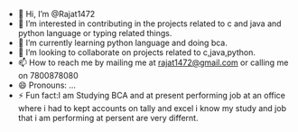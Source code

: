 - 👋 Hi, I’m @Rajat1472
- 👀 I’m interested in contributing in the projects related to c and java and python language or typing related things.
- 🌱 I’m currently learning python language and doing bca.
- 💞️ I’m looking to collaborate on projects related to c,java,python.
- 📫 How to reach me by mailing me at rajat1472@gmail.com or calling me on 7800878080
- 😄 Pronouns: ...
- ⚡ Fun fact:I am Studying BCA and at present performing job at an office where i had to kept accounts on tally and excel i know my study and job that i am performing at persent are very differnt.

<!---
Rajat1472/Rajat1472 is a ✨ special ✨ repository because its `README.md` (this file) appears on your GitHub profile.
You can click the Preview link to take a look at your changes.
--->
